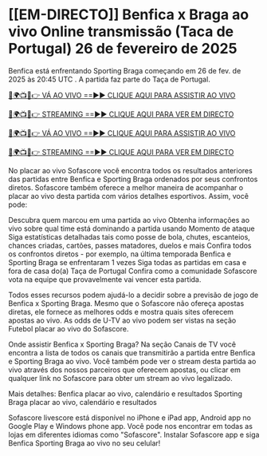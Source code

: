 # [[EM-DIRECTO]] Benfica x Braga ao vivo Online transmissão (Taca de Portugal) 26 de fevereiro de 2025 #

Benfica está enfrentando Sporting Braga começando em 26 de fev. de 2025 às 20:45 UTC . A partida faz parte do Taça de Portugal.

[🔴🌍📺📱👉 VÁ AO VIVO ==►► CLIQUE AQUI PARA ASSISTIR AO VIVO](https://t.co/QvkPmF3loc)

[🔴🌍📺📱👉 STREAMING ==►► CLIQUE AQUI PARA VER EM DIRECTO](https://t.co/QvkPmF3loc)

[🔴🌍📺📱👉 VÁ AO VIVO ==►► CLIQUE AQUI PARA ASSISTIR AO VIVO](https://t.co/QvkPmF3loc)

[🔴🌍📺📱👉 STREAMING ==►► CLIQUE AQUI PARA VER EM DIRECTO](https://t.co/QvkPmF3loc)

No placar ao vivo Sofascore você encontra todos os resultados anteriores das partidas entre Benfica e Sporting Braga ordenados por seus confrontos diretos. Sofascore também oferece a melhor maneira de acompanhar o placar ao vivo desta partida com vários detalhes esportivos. Assim, você pode:

Descubra quem marcou em uma partida ao vivo
Obtenha informações ao vivo sobre qual time está dominando a partida usando Momento de ataque
Siga estatísticas detalhadas tais como posse de bola, chutes, escanteios, chances criadas, cartões, passes matadores, duelos e mais
Confira todos os confrontos diretos - por exemplo, na última temporada Benfica e Sporting Braga se enfrentaram 1 vezes
Siga todas as partidas em casa e fora de casa do(a) Taça de Portugal
Confira como a comunidade Sofascore vota na equipe que provavelmente vai vencer esta partida.

Todos esses recursos podem ajudá-lo a decidir sobre a previsão de jogo de Benfica x Sporting Braga. Mesmo que o Sofascore não ofereça apostas diretas, ele fornece as melhores odds e mostra quais sites oferecem apostas ao vivo. As odds de U-TV ao vivo podem ser vistas na seção Futebol placar ao vivo do Sofascore.

Onde assistir Benfica x Sporting Braga? Na seção Canais de TV você encontra a lista de todos os canais que transmitirão a partida entre Benfica e Sporting Braga ao vivo. Você também pode ver o stream desta partida ao vivo através dos nossos parceiros que oferecem apostas, ou clicar em qualquer link no Sofascore para obter um stream ao vivo legalizado.

Mais detalhes:
Benfica placar ao vivo, calendário e resultados
Sporting Braga placar ao vivo, calendário e resultados

Sofascore livescore está disponível no iPhone e iPad app, Android app no Google Play e Windows phone app. Você pode nos encontrar em todas as lojas em diferentes idiomas como "Sofascore". Instalar Sofascore app e siga Benfica Sporting Braga ao vivo no seu celular!
